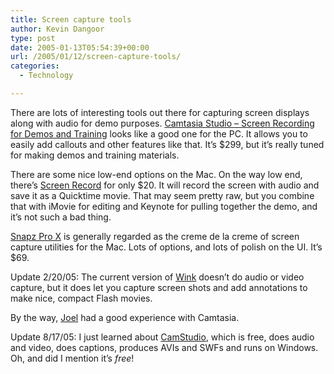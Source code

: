 ```yaml
---
title: Screen capture tools
author: Kevin Dangoor
type: post
date: 2005-01-13T05:54:39+00:00
url: /2005/01/12/screen-capture-tools/
categories:
  - Technology

---
```

There are lots of interesting tools out there for capturing screen displays along with audio for demo purposes. [Camtasia Studio &#8211; Screen Recording for Demos and Training][1] looks like a good one for the PC. It allows you to easily add callouts and other features like that. It&#8217;s $299, but it&#8217;s really tuned for making demos and training materials.

There are some nice low-end options on the Mac. On the way low end, there&#8217;s [Screen Record][2] for only $20. It will record the screen with audio and save it as a Quicktime movie. That may seem pretty raw, but you combine that with iMovie for editing and Keynote for pulling together the demo, and it&#8217;s not such a bad thing.

[Snapz Pro X][3] is generally regarded as the creme de la creme of screen capture utilities for the Mac. Lots of options, and lots of polish on the UI. It&#8217;s $69.

Update 2/20/05: The current version of [Wink][4] doesn&#8217;t do audio or video capture, but it does let you capture screen shots and add annotations to make nice, compact Flash movies.

By the way, [Joel][5] had a good experience with Camtasia.

Update 8/17/05: I just learned about [CamStudio][6], which is free, does audio and video, does captions, produces AVIs and SWFs and runs on Windows. Oh, and did I mention it&#8217;s _free_!

 [1]: http://www.techsmith.com/products/studio/default.asp?CMP=KAC-CGoogle "Camtasia Studio - Screen Recording for Demos and Training"
 [2]: http://www.miensoftware.com/screenrecord.html
 [3]: http://www.ambrosiasw.com/utilities/snapzprox/
 [4]: http://www.debugmode.com/wink/
 [5]: http://www.joelonsoftware.com
 [6]: http://www.camstudio.org/